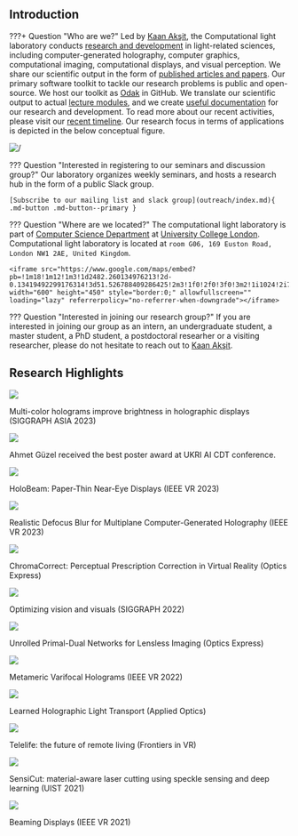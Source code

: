 ## Introduction
???+ Question "Who are we?"
    Led by [Kaan Akşit](https://kaanaksit.com), the Computational light laboratory conducts [research and development](publications/index.md) in light-related sciences, including computer-generated holography, computer graphics, computational imaging, computational displays, and visual perception.
    We share our scientific output in the form of [published articles and papers](publications/index.md).
    Our primary software toolkit to tackle our research problems is public and open-source.
    We host our toolkit as [Odak](https://github.com/kunguz/odak) in GitHub.
    We translate our scientific output to actual [lecture modules](teaching/index.md), and we create [useful documentation](documentation/index.md) for our research and development.
    To read more about our recent activities, please visit our [recent timeline](timeline/index.md).
    Our research focus in terms of applications is depicted in the below conceptual figure.
    <p class="aligncenter">
        <img src="./media/research_statement_future.png" alt=/>
    </p>

??? Question "Interested in registering to our seminars and discussion group?"
    Our laboratory organizes weekly seminars, and hosts a research hub in the form of a public Slack group.

    [Subscribe to our mailing list and slack group](outreach/index.md){ .md-button .md-button--primary }

??? Question "Where are we located?"
    The computational light laboratory is part of [Computer Science Department](https://www.ucl.ac.uk/computer-science/) at [University College London](https://www.ucl.ac.uk).
    Computational light laboratory is located at `room G06, 169 Euston Road, London NW1 2AE, United Kingdom`.
    
    <iframe src="https://www.google.com/maps/embed?pb=!1m18!1m12!1m3!1d2482.260134976213!2d-0.13419492299176314!3d51.526788409286425!2m3!1f0!2f0!3f0!3m2!1i1024!2i768!4f13.1!3m3!1m2!1s0x48761b2572def3b3%3A0x87d130881cf6bb1a!2s169%20Euston%20Rd.%2C%20London%20NW1%202AE!5e0!3m2!1sen!2suk!4v1699452471450!5m2!1sen!2suk" width="600" height="450" style="border:0;" allowfullscreen="" loading="lazy" referrerpolicy="no-referrer-when-downgrade"></iframe>

??? Question "Interested in joining our research group?"
    If you are interested in joining our group as an intern, an undergraduate student, a master student, a PhD student, a postdoctoral researher or a visiting researcher, please do not hesitate to reach out to [Kaan Akşit](mailto:k.aksit@ucl.ac.uk).

## Research Highlights
<div class="cards-list">

<div class="card">
  <div class="card_image"> <a href="publications/multi_color"><img src="publications/media/multicolor_experimental_results_fruit_lady.png" /></a></div>
  <div class="card_title title-colorless">
    <p>Multi-color holograms improve brightness in holographic displays (SIGGRAPH ASIA 2023)</p>
</div>
</div>


<div class="card">
  <div class="card_image"> <a href="timeline/#30-october-2023"><img src="timeline/media/ahmet_guzel_poster_award.jpg" /></a></div>
  <div class="card_title title-colorless">
    <p>Ahmet Güzel received the best poster award at UKRI AI CDT conference.</p>
</div>
</div>

<div class="card">
  <div class="card_image"> <a href="publications/holobeam"><img src="publications/media/holobeam_hires.png" /></a></div>
  <div class="card_title title-white">
    <p>HoloBeam: Paper-Thin Near-Eye Displays (IEEE VR 2023)</p>
</div>
</div>

<div class="card">
  <div class="card_image"> <a href="publications/realistic_defocus_cgh"><img src="publications/media/realistic_defocus_focus_stack.gif" /></a></div>
  <div class="card_title title-colorless">
    <p>Realistic Defocus Blur for Multiplane Computer-Generated Holography (IEEE VR 2023)</p>
</div>
</div>


<div class="card">
  <div class="card_image"> <a href="ChromaCorrect/"><img src="https://user-images.githubusercontent.com/46696280/214997968-09149daf-fea5-48b2-8546-737242fbea33.png" /></a></div>
  <div class="card_title title-colorless">
    <p>ChromaCorrect: Perceptual Prescription Correction in Virtual Reality (Optics Express)</p>
</div>
</div>

<div class="card">
  <div class="card_image"> <a href="teaching/siggraph2022_optimizing_vision_and_visuals/"><img src="teaching/media/optimizing_vision_and_visuals.png" /></a></div>
  <div class="card_title title-colorless">
    <p>Optimizing vision and visuals (SIGGRAPH 2022)</p>
</div>
</div>


<div class="card">
  <div class="card_image"> <a href="https://github.com/oliland/lensless-primal-dual"><img src="publications/media/unrolled_primal_dual.png" /></a></div>
  <div class="card_title title-colorless">
    <p>Unrolled Primal-Dual Networks for Lensless Imaging (Optics Express)</p>
</div>
</div>


<div class="card">
  <div class="card_image"> <a href="https://github.com/complight/metameric_holography"><img src="publications/media/metameric.png" /></a></div>
  <div class="card_title title-colorless">
    <p>Metameric Varifocal Holograms (IEEE VR 2022)</p>
</div>
</div>


<div class="card">
  <div class="card_image"> <a href="https://github.com/complight/realistic_holography"><img src="publications/media/learned_light.gif" /></a></div>
  <div class="card_title title-colorless">
    <p>Learned Holographic Light Transport (Applied Optics)</p>
</div>
</div>


<div class="card">
  <div class="card_image"> <a href="https://kaanaksit.files.wordpress.com/2021/07/2107.02965.pdf"><img src="publications/media/telelife.png" /></a></div>
  <div class="card_title title-colorless">
    <p>Telelife: the future of remote living (Frontiers in VR)</p>
</div>
</div>


<div class="card">
  <div class="card_image"> <a href="https://hcie.csail.mit.edu/research/sensicut/sensicut.html"><img src="publications/media/sensicut.png" /></a></div>
  <div class="card_title title-colorless">
    <p>SensiCut: material-aware laser cutting using speckle sensing and deep learning (UIST 2021)</p>
</div>
</div>


<div class="card">
  <div class="card_image"> <a href="https://kaanaksit.files.wordpress.com/2021/03/vr2021_beaming_display_revision-1.pdf"><img src="publications/media/beaming_displays.png" /></a></div>
  <div class="card_title title-colorless">
    <p>Beaming Displays (IEEE VR 2021)</p>
</div>
</div>


</div>

